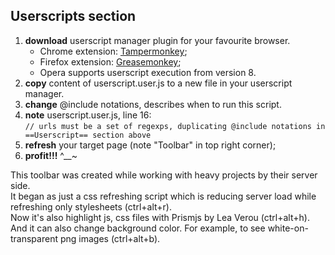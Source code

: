 ## Userscripts section ##
1. **download** userscript manager plugin for your favourite browser.
   * Chrome extension: [Tampermonkey](https://chrome.google.com/webstore/detail/tampermonkey/dhdgffkkebhmkfjojejmpbldmpobfkfo?hl=ru "Tampermonkey");
   * Firefox extension: [Greasemonkey](https://addons.mozilla.org/ru/firefox/addon/greasemonkey/ "Greasemonkey");
   * Opera supports userscript execution from version 8.
2. **copy** content of userscript.user.js to a new file in your userscript manager.
3. **change** @include notations, describes when to run this script.
4. **note** userscript.user.js, line 16:    
   ```// urls must be a set of regexps, duplicating @include notations in ==Userscript== section above```
5. **refresh** your target page (note "Toolbar" in top right corner);
6. **profit!!!** ^__~

This toolbar was created while working with heavy projects by their server side.  
It began as just a css refreshing script which is reducing server load while refreshing only stylesheets (ctrl+alt+r).  
Now it's also highlight js, css files with Prismjs by Lea Verou (ctrl+alt+h).  
And it can also change background color. For example, to see white-on-transparent png images (ctrl+alt+b).  
